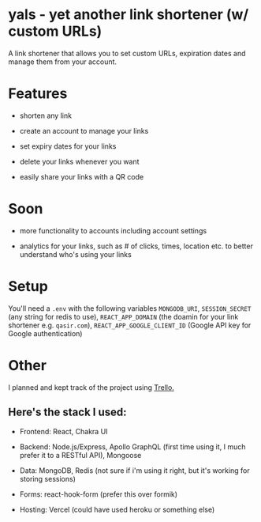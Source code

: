 # yals - yet another link shortener (w/ custom URLs)

A link shortener that allows you to set custom URLs, expiration dates and manage them from your account.

# Features

* shorten any link

* create an account to manage your links

* set expiry dates for your links

* delete your links whenever you want

* easily share your links with a QR code

# Soon

* more functionality to accounts including account settings

* analytics for your links, such as # of clicks, times, location etc. to better understand who's using your links

# Setup

You'll need a ```.env``` with the following variables ```MONGODB_URI```, ```SESSION_SECRET``` (any string for redis to use), ```REACT_APP_DOMAIN``` (the doamin for your link shortener e.g. ```qasir.com```), ```REACT_APP_GOOGLE_CLIENT_ID``` (Google API key for Google authentication)

# Other

I planned and kept track of the project using [Trello.](https://trello.com/b/CNWKN2k5/linkshortener)

## Here's the stack I used:

* Frontend: React, Chakra UI

* Backend: Node.js/Express, Apollo GraphQL (first time using it, I much prefer it to a RESTful API), Mongoose

* Data: MongoDB, Redis (not sure if i'm using it right, but it's working for storing sessions)

* Forms: react-hook-form (prefer this over formik)

* Hosting: Vercel (could have used heroku or something else)

